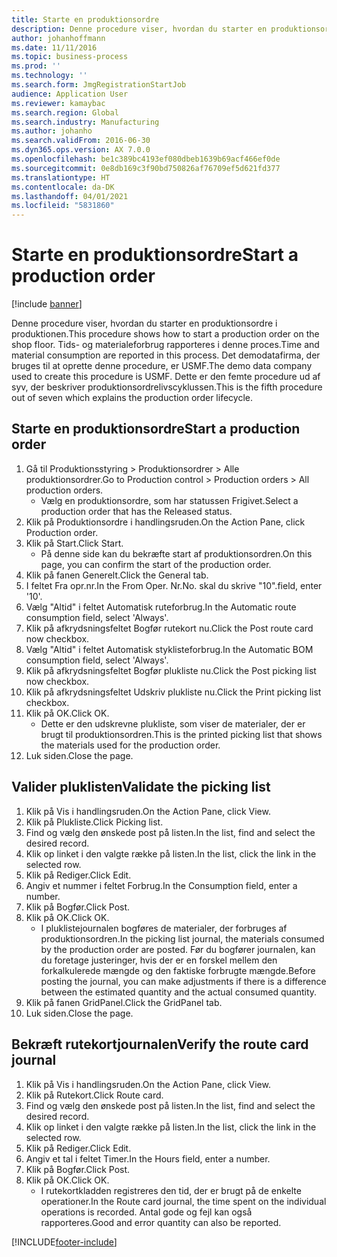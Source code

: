 ```yaml
---
title: Starte en produktionsordre
description: Denne procedure viser, hvordan du starter en produktionsordre i produktionen.
author: johanhoffmann
ms.date: 11/11/2016
ms.topic: business-process
ms.prod: ''
ms.technology: ''
ms.search.form: JmgRegistrationStartJob
audience: Application User
ms.reviewer: kamaybac
ms.search.region: Global
ms.search.industry: Manufacturing
ms.author: johanho
ms.search.validFrom: 2016-06-30
ms.dyn365.ops.version: AX 7.0.0
ms.openlocfilehash: be1c389bc4193ef080dbeb1639b69acf466ef0de
ms.sourcegitcommit: 0e8db169c3f90bd750826af76709ef5d621fd377
ms.translationtype: HT
ms.contentlocale: da-DK
ms.lasthandoff: 04/01/2021
ms.locfileid: "5831860"
---
```

# <a name="start-a-production-order"></a><span data-ttu-id="b1370-103">Starte en produktionsordre</span><span class="sxs-lookup"><span data-stu-id="b1370-103">Start a production order</span></span>

[!include [banner](../../includes/banner.md)]

<span data-ttu-id="b1370-104">Denne procedure viser, hvordan du starter en produktionsordre i produktionen.</span><span class="sxs-lookup"><span data-stu-id="b1370-104">This procedure shows how to start a production order on the shop floor.</span></span> <span data-ttu-id="b1370-105">Tids- og materialeforbrug rapporteres i denne proces.</span><span class="sxs-lookup"><span data-stu-id="b1370-105">Time and material consumption are reported in this process.</span></span> <span data-ttu-id="b1370-106">Det demodatafirma, der bruges til at oprette denne procedure, er USMF.</span><span class="sxs-lookup"><span data-stu-id="b1370-106">The demo data company used to create this procedure is USMF.</span></span> <span data-ttu-id="b1370-107">Dette er den femte procedure ud af syv, der beskriver produktionsordrelivscyklussen.</span><span class="sxs-lookup"><span data-stu-id="b1370-107">This is the fifth procedure out of seven which explains the production order lifecycle.</span></span>


## <a name="start-a-production-order"></a><span data-ttu-id="b1370-108">Starte en produktionsordre</span><span class="sxs-lookup"><span data-stu-id="b1370-108">Start a production order</span></span>
1. <span data-ttu-id="b1370-109">Gå til Produktionsstyring > Produktionsordrer > Alle produktionsordrer.</span><span class="sxs-lookup"><span data-stu-id="b1370-109">Go to Production control > Production orders > All production orders.</span></span>
    * <span data-ttu-id="b1370-110">Vælg en produktionsordre, som har statussen Frigivet.</span><span class="sxs-lookup"><span data-stu-id="b1370-110">Select a production order that has the Released status.</span></span>  
2. <span data-ttu-id="b1370-111">Klik på Produktionsordre i handlingsruden.</span><span class="sxs-lookup"><span data-stu-id="b1370-111">On the Action Pane, click Production order.</span></span>
3. <span data-ttu-id="b1370-112">Klik på Start.</span><span class="sxs-lookup"><span data-stu-id="b1370-112">Click Start.</span></span>
    * <span data-ttu-id="b1370-113">På denne side kan du bekræfte start af produktionsordren.</span><span class="sxs-lookup"><span data-stu-id="b1370-113">On this page, you can confirm the start of the production order.</span></span>  
4. <span data-ttu-id="b1370-114">Klik på fanen Generelt.</span><span class="sxs-lookup"><span data-stu-id="b1370-114">Click the General tab.</span></span>
5. <span data-ttu-id="b1370-115">I feltet Fra opr.nr.</span><span class="sxs-lookup"><span data-stu-id="b1370-115">In the From Oper.</span></span> <span data-ttu-id="b1370-116">Nr.</span><span class="sxs-lookup"><span data-stu-id="b1370-116">No.</span></span> <span data-ttu-id="b1370-117">skal du skrive "10".</span><span class="sxs-lookup"><span data-stu-id="b1370-117">field, enter '10'.</span></span>
6. <span data-ttu-id="b1370-118">Vælg "Altid" i feltet Automatisk ruteforbrug.</span><span class="sxs-lookup"><span data-stu-id="b1370-118">In the Automatic route consumption field, select 'Always'.</span></span>
7. <span data-ttu-id="b1370-119">Klik på afkrydsningsfeltet Bogfør rutekort nu.</span><span class="sxs-lookup"><span data-stu-id="b1370-119">Click the Post route card now checkbox.</span></span>
8. <span data-ttu-id="b1370-120">Vælg "Altid" i feltet Automatisk styklisteforbrug.</span><span class="sxs-lookup"><span data-stu-id="b1370-120">In the Automatic BOM consumption field, select 'Always'.</span></span>
9. <span data-ttu-id="b1370-121">Klik på afkrydsningsfeltet Bogfør plukliste nu.</span><span class="sxs-lookup"><span data-stu-id="b1370-121">Click the Post picking list now checkbox.</span></span>
10. <span data-ttu-id="b1370-122">Klik på afkrydsningsfeltet Udskriv plukliste nu.</span><span class="sxs-lookup"><span data-stu-id="b1370-122">Click the Print picking list checkbox.</span></span>
11. <span data-ttu-id="b1370-123">Klik på OK.</span><span class="sxs-lookup"><span data-stu-id="b1370-123">Click OK.</span></span>
    * <span data-ttu-id="b1370-124">Dette er den udskrevne plukliste, som viser de materialer, der er brugt til produktionsordren.</span><span class="sxs-lookup"><span data-stu-id="b1370-124">This is the printed picking list that shows the materials used for the production order.</span></span>  
12. <span data-ttu-id="b1370-125">Luk siden.</span><span class="sxs-lookup"><span data-stu-id="b1370-125">Close the page.</span></span>

## <a name="validate-the-picking-list"></a><span data-ttu-id="b1370-126">Valider pluklisten</span><span class="sxs-lookup"><span data-stu-id="b1370-126">Validate the picking list</span></span>
1. <span data-ttu-id="b1370-127">Klik på Vis i handlingsruden.</span><span class="sxs-lookup"><span data-stu-id="b1370-127">On the Action Pane, click View.</span></span>
2. <span data-ttu-id="b1370-128">Klik på Plukliste.</span><span class="sxs-lookup"><span data-stu-id="b1370-128">Click Picking list.</span></span>
3. <span data-ttu-id="b1370-129">Find og vælg den ønskede post på listen.</span><span class="sxs-lookup"><span data-stu-id="b1370-129">In the list, find and select the desired record.</span></span>
4. <span data-ttu-id="b1370-130">Klik op linket i den valgte række på listen.</span><span class="sxs-lookup"><span data-stu-id="b1370-130">In the list, click the link in the selected row.</span></span>
5. <span data-ttu-id="b1370-131">Klik på Rediger.</span><span class="sxs-lookup"><span data-stu-id="b1370-131">Click Edit.</span></span>
6. <span data-ttu-id="b1370-132">Angiv et nummer i feltet Forbrug.</span><span class="sxs-lookup"><span data-stu-id="b1370-132">In the Consumption field, enter a number.</span></span>
7. <span data-ttu-id="b1370-133">Klik på Bogfør.</span><span class="sxs-lookup"><span data-stu-id="b1370-133">Click Post.</span></span>
8. <span data-ttu-id="b1370-134">Klik på OK.</span><span class="sxs-lookup"><span data-stu-id="b1370-134">Click OK.</span></span>
    * <span data-ttu-id="b1370-135">I pluklistejournalen bogføres de materialer, der forbruges af produktionsordren.</span><span class="sxs-lookup"><span data-stu-id="b1370-135">In the picking list journal, the materials consumed by the production order are posted.</span></span> <span data-ttu-id="b1370-136">Før du bogfører journalen, kan du foretage justeringer, hvis der er en forskel mellem den forkalkulerede mængde og den faktiske forbrugte mængde.</span><span class="sxs-lookup"><span data-stu-id="b1370-136">Before posting the journal, you can make adjustments if there is a difference between the estimated quantity and the actual consumed quantity.</span></span>  
9. <span data-ttu-id="b1370-137">Klik på fanen GridPanel.</span><span class="sxs-lookup"><span data-stu-id="b1370-137">Click the GridPanel tab.</span></span>
10. <span data-ttu-id="b1370-138">Luk siden.</span><span class="sxs-lookup"><span data-stu-id="b1370-138">Close the page.</span></span>

## <a name="verify-the-route-card-journal"></a><span data-ttu-id="b1370-139">Bekræft rutekortjournalen</span><span class="sxs-lookup"><span data-stu-id="b1370-139">Verify the route card journal</span></span>
1. <span data-ttu-id="b1370-140">Klik på Vis i handlingsruden.</span><span class="sxs-lookup"><span data-stu-id="b1370-140">On the Action Pane, click View.</span></span>
2. <span data-ttu-id="b1370-141">Klik på Rutekort.</span><span class="sxs-lookup"><span data-stu-id="b1370-141">Click Route card.</span></span>
3. <span data-ttu-id="b1370-142">Find og vælg den ønskede post på listen.</span><span class="sxs-lookup"><span data-stu-id="b1370-142">In the list, find and select the desired record.</span></span>
4. <span data-ttu-id="b1370-143">Klik op linket i den valgte række på listen.</span><span class="sxs-lookup"><span data-stu-id="b1370-143">In the list, click the link in the selected row.</span></span>
5. <span data-ttu-id="b1370-144">Klik på Rediger.</span><span class="sxs-lookup"><span data-stu-id="b1370-144">Click Edit.</span></span>
6. <span data-ttu-id="b1370-145">Angiv et tal i feltet Timer.</span><span class="sxs-lookup"><span data-stu-id="b1370-145">In the Hours field, enter a number.</span></span>
7. <span data-ttu-id="b1370-146">Klik på Bogfør.</span><span class="sxs-lookup"><span data-stu-id="b1370-146">Click Post.</span></span>
8. <span data-ttu-id="b1370-147">Klik på OK.</span><span class="sxs-lookup"><span data-stu-id="b1370-147">Click OK.</span></span>
    * <span data-ttu-id="b1370-148">I rutekortkladden registreres den tid, der er brugt på de enkelte operationer.</span><span class="sxs-lookup"><span data-stu-id="b1370-148">In the Route card journal, the time spent on the individual operations is recorded.</span></span> <span data-ttu-id="b1370-149">Antal gode og fejl kan også rapporteres.</span><span class="sxs-lookup"><span data-stu-id="b1370-149">Good and error quantity can also be reported.</span></span>  


[!INCLUDE[footer-include](../../../includes/footer-banner.md)]